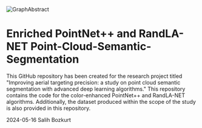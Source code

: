 ![GraphAbstract](https://github.com/bzkrtslh/Enriched-PointNetPP-RandLA-NET-Point-Cloud-Semantic-Segmentation/assets/25555020/bb893fb5-9eff-4dcd-b226-5eaf5e97da7b)

# Enriched PointNet++ and RandLA-NET Point-Cloud-Semantic-Segmentation
This GitHub repository has been created for the research project titled "Improving aerial targeting precision: a study on point cloud semantic segmentation with advanced deep learning algorithms."
This repository contains the code for the color-enhanced PointNet++ and RandLA-NET algorithms. 
Additionally, the dataset produced within the scope of the study is also provided in this repository.

2024-05-16
Salih Bozkurt
